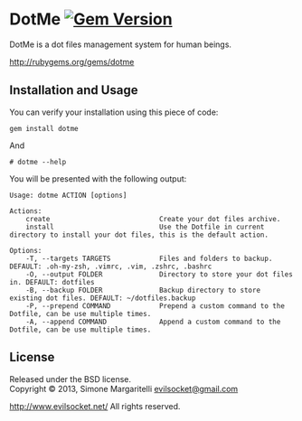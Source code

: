 DotMe [![Gem Version](https://badge.fury.io/rb/dotme.png)](http://badge.fury.io/rb/dotme)
========================

DotMe is a dot files management system for human beings.

<http://rubygems.org/gems/dotme>

Installation and Usage
------------------------

You can verify your installation using this piece of code:

    gem install dotme

And

    # dotme --help

You will be presented with the following output:

    Usage: dotme ACTION [options]
    
    Actions:
        create                           Create your dot files archive. 
        install                          Use the Dotfile in current directory to install your dot files, this is the default action.
    
    Options:
        -T, --targets TARGETS            Files and folders to backup. DEFAULT: .oh-my-zsh, .vimrc, .vim, .zshrc, .bashrc
        -O, --output FOLDER              Directory to store your dot files in. DEFAULT: dotfiles
        -B, --backup FOLDER              Backup directory to store existing dot files. DEFAULT: ~/dotfiles.backup
        -P, --prepend COMMAND            Prepend a custom command to the Dotfile, can be use multiple times.
        -A, --append COMMAND             Append a custom command to the Dotfile, can be use multiple times.

License
---

Released under the BSD license.  
Copyright &copy; 2013, Simone Margaritelli 
<evilsocket@gmail.com>  

<http://www.evilsocket.net/>
All rights reserved.
